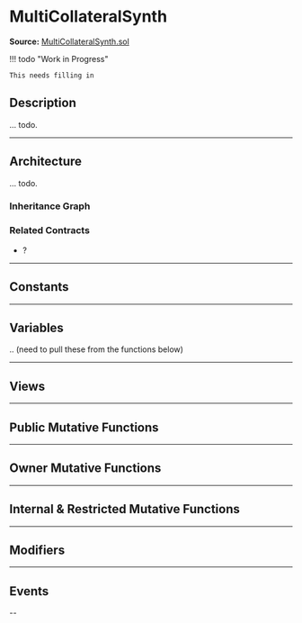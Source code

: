 # MultiCollateralSynth

**Source:** [MultiCollateralSynth.sol](https://github.com/Synthetixio/synthetix/blob/master/contracts/MultiCollateralSynth.sol)

!!! todo "Work in Progress"

    This needs filling in

## Description

... todo.

---

## Architecture

... todo.

<!--centered-image>
    ![Architecture Graph](../img/graphs/todo-architecture.svg)
</centered-image-->

### Inheritance Graph

<!--centered-image>
    ![Inheritance graph](../img/graphs/todo.svg)
</centered-image-->

### Related Contracts

- ?

---

## Constants

---

## Variables

.. (need to pull these from the functions below)

---

## Views

---

## Public Mutative Functions

---

## Owner Mutative Functions

---

## Internal & Restricted Mutative Functions

---

## Modifiers

---

## Events

--
